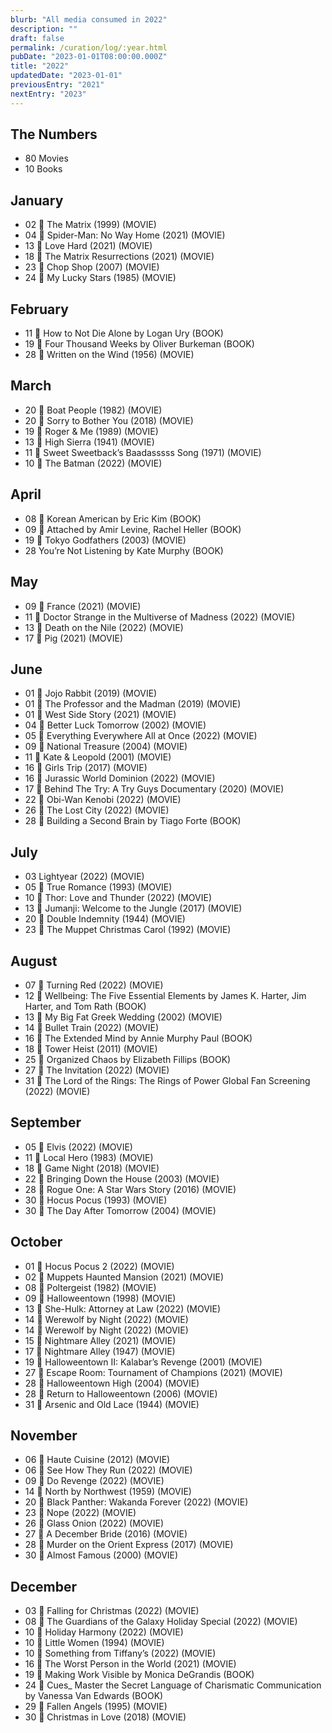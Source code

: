```yaml
---
blurb: "All media consumed in 2022"
description: ""
draft: false
permalink: /curation/log/:year.html
pubDate: "2023-01-01T08:00:00.000Z"
title: "2022"
updatedDate: "2023-01-01"
previousEntry: "2021"
nextEntry: "2023"
---
```


## The Numbers

- 80 Movies
- 10 Books

## January

- 02 🎥 The Matrix (1999) (MOVIE)
- 04 🎥 Spider-Man: No Way Home (2021) (MOVIE)
- 13 🎥 Love Hard (2021) (MOVIE)
- 18 🎥 The Matrix Resurrections (2021) (MOVIE)
- 23 🎥 Chop Shop (2007) (MOVIE)
- 24 🎥 My Lucky Stars (1985) (MOVIE)

## February

- 11 📕 How to Not Die Alone by Logan Ury (BOOK)
- 19 📕 Four Thousand Weeks by Oliver Burkeman (BOOK)
- 28 🎥 Written on the Wind (1956) (MOVIE)

## March

- 20 🎥 Boat People (1982) (MOVIE)
- 20 🎥 Sorry to Bother You (2018) (MOVIE)
- 19 🎥 Roger & Me (1989) (MOVIE)
- 13 🎥 High Sierra (1941) (MOVIE)
- 11 🎥 Sweet Sweetback’s Baadasssss Song (1971) (MOVIE)
- 10 🎥 The Batman (2022) (MOVIE)

## April

- 08 📕 Korean American by Eric Kim (BOOK)
- 09 📕 Attached by Amir Levine, Rachel Heller (BOOK)
- 19 🎥 Tokyo Godfathers (2003) (MOVIE)
- 28 You’re Not Listening by Kate Murphy (BOOK)

## May

- 09 🎥 France (2021) (MOVIE)
- 11 🎥 Doctor Strange in the Multiverse of Madness (2022) (MOVIE)
- 13 🎥 Death on the Nile (2022) (MOVIE)
- 17 🎥 Pig (2021) (MOVIE)

## June

- 01 🎥 Jojo Rabbit (2019) (MOVIE)
- 01 🎥 The Professor and the Madman (2019) (MOVIE)
- 01 🎥 West Side Story (2021) (MOVIE)
- 04 🎥 Better Luck Tomorrow (2002) (MOVIE)
- 05 🎥 Everything Everywhere All at Once (2022) (MOVIE)
- 09 🎥 National Treasure (2004) (MOVIE)
- 11 🎥 Kate & Leopold (2001) (MOVIE)
- 16 🎥 Girls Trip (2017) (MOVIE)
- 16 🎥 Jurassic World Dominion (2022) (MOVIE)
- 17 🎥 Behind The Try: A Try Guys Documentary (2020) (MOVIE)
- 22 🎥 Obi-Wan Kenobi (2022) (MOVIE)
- 26 🎥 The Lost City (2022) (MOVIE)
- 28 📕 Building a Second Brain by Tiago Forte (BOOK)

## July

- 03 Lightyear (2022) (MOVIE)
- 05 🎥 True Romance (1993) (MOVIE)
- 10 🎥 Thor: Love and Thunder (2022) (MOVIE)
- 13 🎥 Jumanji: Welcome to the Jungle (2017) (MOVIE)
- 20 🎥 Double Indemnity (1944) (MOVIE)
- 23 🎥 The Muppet Christmas Carol (1992) (MOVIE)

## August

- 07 🎥 Turning Red (2022) (MOVIE)
- 12 📕 Wellbeing: The Five Essential Elements by James K. Harter, Jim Harter, and Tom Rath (BOOK)
- 13 🎥 My Big Fat Greek Wedding (2002) (MOVIE)
- 14 🎥 Bullet Train (2022) (MOVIE)
- 16 📕 The Extended Mind by Annie Murphy Paul (BOOK)
- 18 🎥 Tower Heist (2011) (MOVIE)
- 25 📕 Organized Chaos by Elizabeth Fillips (BOOK)
- 27 🎥 The Invitation (2022) (MOVIE)
- 31 🎥 The Lord of the Rings: The Rings of Power Global Fan Screening (2022) (MOVIE)

## September

- 05 🎥 Elvis (2022) (MOVIE)
- 11 🎥 Local Hero (1983) (MOVIE)
- 18 🎥 Game Night (2018) (MOVIE)
- 22 🎥 Bringing Down the House (2003) (MOVIE)
- 28 🎥 Rogue One: A Star Wars Story (2016) (MOVIE)
- 30 🎥 Hocus Pocus (1993) (MOVIE)
- 30 🎥 The Day After Tomorrow (2004) (MOVIE)

## October

- 01 🎥 Hocus Pocus 2 (2022) (MOVIE)
- 02 🎥 Muppets Haunted Mansion (2021) (MOVIE)
- 08 🎥 Poltergeist (1982) (MOVIE)
- 09 🎥 Halloweentown (1998) (MOVIE)
- 13 🎥 She-Hulk: Attorney at Law (2022) (MOVIE)
- 14 🎥 Werewolf by Night (2022) (MOVIE)
- 14 🎥 Werewolf by Night (2022) (MOVIE)
- 15 🎥 Nightmare Alley (2021) (MOVIE)
- 17 🎥 Nightmare Alley (1947) (MOVIE)
- 19 🎥 Halloweentown II: Kalabar’s Revenge (2001) (MOVIE)
- 27 🎥 Escape Room: Tournament of Champions (2021) (MOVIE)
- 28 🎥 Halloweentown High (2004) (MOVIE)
- 28 🎥 Return to Halloweentown (2006) (MOVIE)
- 31 🎥 Arsenic and Old Lace (1944) (MOVIE)

## November

- 06 🎥 Haute Cuisine (2012) (MOVIE)
- 06 🎥 See How They Run (2022) (MOVIE)
- 09 🎥 Do Revenge (2022) (MOVIE)
- 14 🎥 North by Northwest (1959) (MOVIE)
- 20 🎥 Black Panther: Wakanda Forever (2022) (MOVIE)
- 23 🎥 Nope (2022) (MOVIE)
- 26 🎥 Glass Onion (2022) (MOVIE)
- 27 🎥 A December Bride (2016) (MOVIE)
- 28 🎥 Murder on the Orient Express (2017) (MOVIE)
- 30 🎥 Almost Famous (2000) (MOVIE)

## December

- 03 🎥 Falling for Christmas (2022) (MOVIE)
- 08 🎥 The Guardians of the Galaxy Holiday Special (2022) (MOVIE)
- 10 🎥 Holiday Harmony (2022) (MOVIE)
- 10 🎥 Little Women (1994) (MOVIE)
- 10 🎥 Something from Tiffany’s (2022) (MOVIE)
- 16 🎥 The Worst Person in the World (2021) (MOVIE)
- 19 📕 Making Work Visible by Monica DeGrandis (BOOK)
- 24 📕 Cues\_ Master the Secret Language of Charismatic Communication by Vanessa Van Edwards (BOOK)
- 29 🎥 Fallen Angels (1995) (MOVIE)
- 30 🎥 Christmas in Love (2018) (MOVIE)

